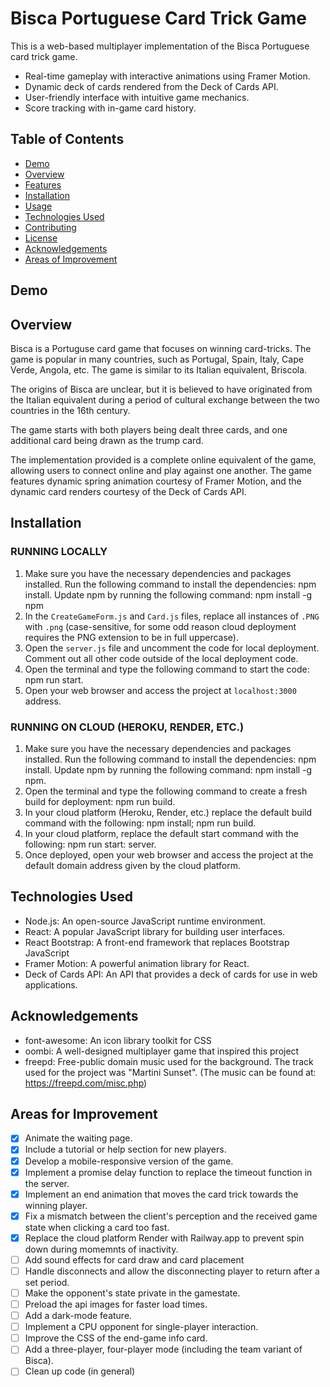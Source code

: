 # Bisca Portuguese Card Trick Game

This is a web-based multiplayer implementation of the Bisca Portuguese card trick game.

- Real-time gameplay with interactive animations using Framer Motion.
- Dynamic deck of cards rendered from the Deck of Cards API.
- User-friendly interface with intuitive game mechanics.
- Score tracking with in-game card history.

## Table of Contents
- [Demo](#demo)
- [Overview](#overview)
- [Features](#features)
- [Installation](#installation)
- [Usage](#usage)
- [Technologies Used](#technologies-used)
- [Contributing](#contributing)
- [License](#license)
- [Acknowledgements](#acknowledgements)
- [Areas of Improvement](#areas-for-improvement)

## Demo

## Overview
Bisca is a Portuguse card game that focuses on winning card-tricks. The game
is popular in many countries, such as Portugal, Spain, Italy, Cape Verde, Angola, etc. The game is similar to its Italian equivalent, Briscola.

The origins of Bisca are unclear, but it is believed to have originated from the Italian equivalent during a period of cultural exchange between the two countries 
in the 16th century.

The game starts with both players being dealt three cards, and one additional card being drawn as the trump card. 

The implementation provided is a complete online equivalent of the game, allowing users to connect online and play against one another. The game features dynamic spring animation courtesy of Framer Motion, and the dynamic card renders courtesy of the Deck of Cards API.

## Installation

### RUNNING LOCALLY

1. Make sure you have the necessary dependencies and packages installed. Run the following command to install the dependencies: npm install. Update npm by running the following command: npm install -g npm
1. In the `CreateGameForm.js` and `Card.js` files, replace all instances of `.PNG` with `.png` (case-sensitive, for some odd reason cloud deployment requires the PNG extension to be in full uppercase).
2. Open the `server.js` file and uncomment the code for local deployment. Comment out all other code outside of the local deployment code.
3. Open the terminal and type the following command to start the code: npm run start.
4. Open your web browser and access the project at `localhost:3000` address.

### RUNNING ON CLOUD (HEROKU, RENDER, ETC.)

1. Make sure you have the necessary dependencies and packages installed. Run the following command to install the dependencies: npm install. Update npm by running the following command: npm install -g npm.
2. Open the terminal and type the following command to create a fresh build for deployment: npm run build.
3. In your cloud platform (Heroku, Render, etc.) replace the default build command with the following: npm install; npm run build.
4. In your cloud platform, replace the default start command with the following: npm run start: server.
5. Once deployed, open your web browser and access the project at the default domain address given by the cloud platform.

## Technologies Used
- Node.js: An open-source JavaScript runtime environment.
- React: A popular JavaScript library for building user interfaces.
- React Bootstrap: A front-end framework that replaces Bootstrap JavaScript
- Framer Motion: A powerful animation library for React.
- Deck of Cards API: An API that provides a deck of cards for use in web applications.

## Acknowledgements
- font-awesome: An icon library toolkit for CSS
- oombi: A well-designed multiplayer game that inspired this project
- freepd: Free-public domain music used for the background. The track used for the project was "Martini Sunset". (The music can be found at: https://freepd.com/misc.php)

## Areas for Improvement
- [X] Animate the waiting page.
- [X] Include a tutorial or help section for new players.
- [X] Develop a mobile-responsive version of the game.
- [X] Implement a promise delay function to replace the timeout function in the server.
- [X] Implement an end animation that moves the card trick towards the winning player.
- [X] Fix a mismatch between the client's perception and the received game state when clicking a card too fast.
- [X] Replace the cloud platform Render with Railway.app to prevent spin down during momemnts of inactivity. 
- [ ] Add sound effects for card draw and card placement
- [ ] Handle disconnects and allow the disconnecting player to return after a set period.
- [ ] Make the opponent's state private in the gamestate.
- [ ] Preload the api images for faster load times.
- [ ] Add a dark-mode feature.
- [ ] Implement a CPU opponent for single-player interaction.
- [ ] Improve the CSS of the end-game info card.
- [ ] Add a three-player, four-player mode (including the team variant of Bisca).
- [ ] Clean up code (in general)

